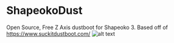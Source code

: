 # ShapeokoDust
Open Source, Free Z Axis dustboot for Shapeoko 3.  Based off of https://www.suckitdustboot.com/
![alt text](https://i.imgur.com/nhwDtVF.jpg)
